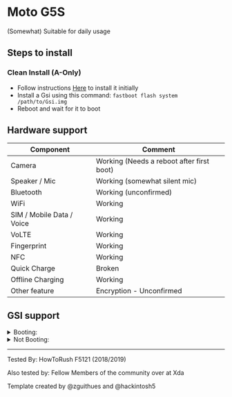# Moto G5S

(Somewhat) Suitable for daily usage

## Steps to install

### Clean Install (A-Only)
* Follow instructions [Here](https://forum.xda-developers.com/xperia-x/development/pie-project-treble-xperia-x-t3898720) to install it initially
* Install a Gsi using this command:
`fastboot flash system /path/to/Gsi.img`
* Reboot and wait for it to boot

## Hardware support

| Component                 |      Comment                                              |
|---------------------------|-----------------------------------------------------------|
| Camera                    | Working (Needs a reboot after first boot)                 |
| Speaker / Mic             | Working (somewhat silent mic)                             |
| Bluetooth                 | Working (unconfirmed)                                     |
| WiFi                      | Working                                                   |
| SIM / Mobile Data / Voice | Working                                                   |
| VoLTE                     | Working                                                   |
| Fingerprint               | Working                                                   |
| NFC                       | Working                                                   |
| Quick Charge              | Broken                                                    |
| Offline Charging          | Working                                                   |
| Other feature             | Encryption - Unconfirmed                                  |
## GSI support

<details><summary>Booting:</summary>
<p>

`to be tested`

</p>
</details>

<details><summary>Not Booting:</summary>
<p>

`to be tested`

</p>
</details>

---

Tested By: HowToRush F5121 (2018/2019)

Also tested by: Fellow Members of the community over at Xda

Template created by @zguithues and @hackintosh5